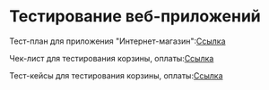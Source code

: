 # Тестирование веб-приложений
Тест-план для приложения "Интернет-магазин":[Ссылка](https://docs.google.com/spreadsheets/d/1vcTr7KpM7B0gHVYm9cNtlsUFIHCgtLBjZCo7vsdohgQ/edit?gid=0#gid=0)

Чек-лист для тестирования корзины, оплаты:[Ссылка](https://docs.google.com/spreadsheets/d/122xfdvyOLz97ckxyQAR_HRWq13A1vZSstIOQSxHjIWU/edit?gid=1910260893#gid=1910260893)

Тест-кейсы для тестирования корзины, оплаты:[Ссылка](https://app.qase.io/project/G9?suite=128&previewMode=side)
